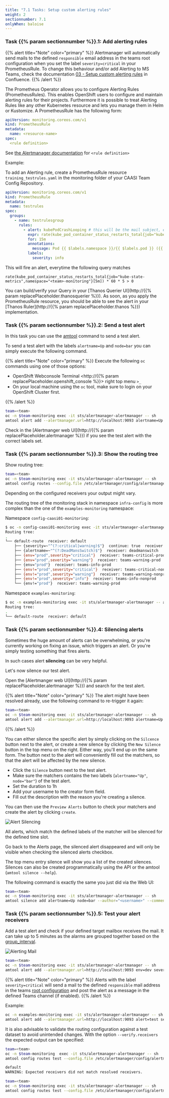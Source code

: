 ```yaml
---
title: "7.1 Tasks: Setup custom alerting rules"
weight: 2
sectionnumber: 7.1
onlyWhen: baloise
---
```


### Task {{% param sectionnumber %}}.1: Add alerting rules

{{% alert title="Note" color="primary" %}}
Alertmanager will automatically send mails to the defined `responsible` email address in the teams root configuration when you set the label `severity=critical` in your PrometheusRule.
To change this behaviour and/or add Alerting to MS Teams, check the documentation [03 - Setup custom alerting rules](https://confluence.baloisenet.com/atlassian/display/BALMATE/03+-+Setup+custom+alerting+rules#id-03Setupcustomalertingrules-Alerting) in Confluence.
{{% /alert %}}

The Prometheus Operator allows you to configure Alerting Rules (PrometheusRules). This enables OpenShift users to configure and maintain alerting rules for their projects. Furthermore it is possible to treat Alerting Rules like any other Kubernetes resource and lets you manage them in Helm or Kustomize. A PrometheusRule has the following form:

```yaml
apiVersion: monitoring.coreos.com/v1
kind: PrometheusRule
metadata:
  name: <resource-name>
spec:
  <rule definition>
```

See [the Alertmanager documentation](https://prometheus.io/docs/prometheus/latest/configuration/alerting_rules/) for `<rule definition>`

Example:

To add an Alerting rule, create a PrometheusRule resource `training_testrules.yaml` in the monitoring folder of your CAASI Team Config Repository.

```yaml
apiVersion: monitoring.coreos.com/v1
kind: PrometheusRule
metadata:
  name: testrules
spec:
  groups:
    - name: testrulesgroup
      rules:
        - alert: kubePodCrashLooping # this will be the mail subject, enter which ever text you want
          expr: rate(kube_pod_container_status_restarts_total{job="kube-state-metrics",namespace="<team>-monitoring"}[5m]) * 60 * 5 > 0
          for: 15m
          annotations:
            message: Pod {{ $labels.namespace }}/{{ $labels.pod }} ({{ $labels.container }}) is restarting {{ printf "%.2f" $value }} times / 5 minutes.
          labels:
            severity: info
```

This will fire an alert, everytime the following query matches

```
rate(kube_pod_container_status_restarts_total{job="kube-state-metrics",namespace="<team>-monitoring"}[5m]) * 60 * 5 > 0
```

You can build/verify your Query in your [Thanos Querier UI](http://{{% param replacePlaceholder.thanosquerier %}}). As soon, as you apply the PrometheusRule resource, you should be able to see the alert in your [Thanos Ruler](http://{{% param replacePlaceholder.thanos %}}) implementation.

### Task {{% param sectionnumber %}}.2: Send a test alert

In this task you can use the [amtool](https://github.com/prometheus/alertmanager#amtool) command to send a test alert.

To send a test alert with the labels `alertname=Up` and `node=bar` you can simply execute the following command.

{{% alert title="Note" color="primary" %}}
Execute the following `oc` commands using one of those options:

* OpenShift Webconsole Terminal <http://{{% param replacePlaceholder.openshift_console %}}> right top menu `>_`
* On your local machine using the `oc` tool, make sure to login on your OpenShift Cluster first.

{{% /alert %}}

```bash
team=<team>
oc -n $team-monitoring exec -it sts/alertmanager-alertmanager -- sh
amtool alert add --alertmanager.url=http://localhost:9093 alertname=Up node=bar
```

Check in the [Alertmanger web UI](http://{{% param replacePlaceholder.alertmanager %}}) if you see the test alert with the correct labels set.

### Task {{% param sectionnumber %}}.3: Show the routing tree

Show routing tree:

```bash
team=<team>
oc -n $team-monitoring exec -it sts/alertmanager-alertmanager -- sh
amtool config routes --config.file /etc/alertmanager/config/alertmanager.yaml
```

Depending on the configured receivers your output might vary.

The routing tree of the monitoring stack in namespace `infra-config` is more complex than the one of the `examples-monitoring` namespace:

Namespace `config-caasi01-monitoring`:

```bash
$ oc -n config-caasi01-monitoring exec -it sts/alertmanager-alertmanager -- amtool config routes --config.file /etc/alertmanager/config/alertmanager.yaml
Routing tree:
.
└── default-route  receiver: default
    ├── {severity=~"^(?:critical|warning)$"}  continue: true  receiver: mail-critical
    ├── {alertname=~"^(?:DeadMansSwitch)$"}  receiver: deadmanswitch
    ├── {env="prod",severity="critical"}  receiver: teams-critical-prod
    ├── {env="prod",severity="warning"}  receiver: teams-warning-prod
    ├── {env="prod"}  receiver: teams-info-prod
    ├── {env!="prod",severity="critical"}  receiver: teams-critical-nonprod
    ├── {env!="prod",severity="warning"}  receiver: teams-warning-nonprod
    ├── {env!="prod",severity="info"}  receiver: teams-info-nonprod
    └── {env!="prod"}  receiver: teams-warning-prod
```

Namespace `examples-monitoring`:

```bash
$ oc -n examples-monitoring exec -it sts/alertmanager-alertmanager -- amtool config routes --config.file /etc/alertmanager/config/alertmanager.yaml
Routing tree:
.
└── default-route  receiver: default
```

### Task {{% param sectionnumber %}}.4: Silencing alerts

Sometimes the huge amount of alerts can be overwhelming, or you're currently working on fixing an issue, which triggers an alert. Or you're simply testing something that fires alerts.

In such cases alert **silencing** can be very helpful.

Let's now silence our test alert.

Open the [Alertmanger web UI](http://{{% param replacePlaceholder.alertmanager %}}) and search for the test alert.

{{% alert title="Note" color="primary" %}}
The alert might have been resolved already, use the following command to re-trigger it again:

```bash
team=<team>
oc -n $team-monitoring exec -it sts/alertmanager-alertmanager -- sh
amtool alert add --alertmanager.url=http://localhost:9093 alertname=Up node=bar
```

{{% /alert %}}

You can either silence the specific alert by simply clicking on the `Silcence` button next to the alert, or create a new silence by clicking the `New Silence` button in the top menu on the right.
Either way, you'll end up on the same form. The button next to the alert will conveniently fill out the matchers, so that the alert will be affected by the new silence.

* Click the `Silence` button next to the test alert.
* Make sure the matchers contains the two labels (`alertname="Up"`, `node="bar"`) of the test alert.
* Set the duration to 1h
* Add your username to the creator form field.
* Fill out the description with the reason you're creating a silence.

You can then use the `Preview Alerts` button to check your matchers and create the alert by clicking `create`.

![Alert Silencing](../alert-new-silence.png)

All alerts, which match the defined labels of the matcher will be silenced for the defined time slot.

Go back to the Alerts page, the silenced alert disappeared and will only be visible when checking the silenced alerts checkbox.

The top menu entry silence will show you a list of the created silences. Silences can also be created programmatically using the API or the amtool (`amtool silence --help`).

The following command is exactly the same you just did via the Web UI:

```bash
team=<team>
oc -n $team-monitoring exec -it sts/alertmanager-alertmanager -- sh
amtool silence add alertname=Up node=bar --author="<username>" --comment="I'm testing the silences" --alertmanager.url=http://localhost:9093
```

### Task {{% param sectionnumber %}}.5: Test your alert receivers

Add a test alert and check if your defined target mailbox receives the mail. It can take up to 5 minutes as the alarms are grouped together based on the [group_interval](https://prometheus.io/docs/alerting/latest/configuration/#route).

![Alerting Mail](../alert-mail.png)

```bash
team=<team>
oc -n $team-monitoring exec -it sts/alertmanager-alertmanager -- sh
amtool alert add --alertmanager.url=http://localhost:9093 env=dev severity=critical
```

{{% alert title="Note" color="primary" %}}
Alerts with the label `severity=critical` will send a mail to the defined `responsible` mail address in the teams [root configuration](https://bitbucket.balgroupit.com/projects/OSDPL/repos/apps-global-config/browse) and post the alert as a message in the defined Teams channel (if enabled).
{{% /alert %}}


Example:

```bash
oc -n examples-monitoring exec -it sts/alertmanager-alertmanager -- sh
amtool alert add --alertmanager.url=http://localhost:9093 alert=test severity=critical
```

It is also advisable to validate the routing configuration against a test dataset to avoid unintended changes. With the option `--verify.receivers` the expected output can be specified:

```bash
team=<team>
oc -n $team-monitoring  exec -it sts/alertmanager-alertmanager -- sh
amtool config routes test --config.file /etc/alertmanager/config/alertmanager.yaml --verify.receivers=mail-critical env=dev severity=info
```

```bash
default
WARNING: Expected receivers did not match resolved receivers.
```

```bash
team=<team>
oc -n $team-monitoring exec -it sts/alertmanager-alertmanager -- sh
amtool config routes test --config.file /etc/alertmanager/config/alertmanager.yaml --verify.receivers=mail-critical env=prod severity=critical
```
